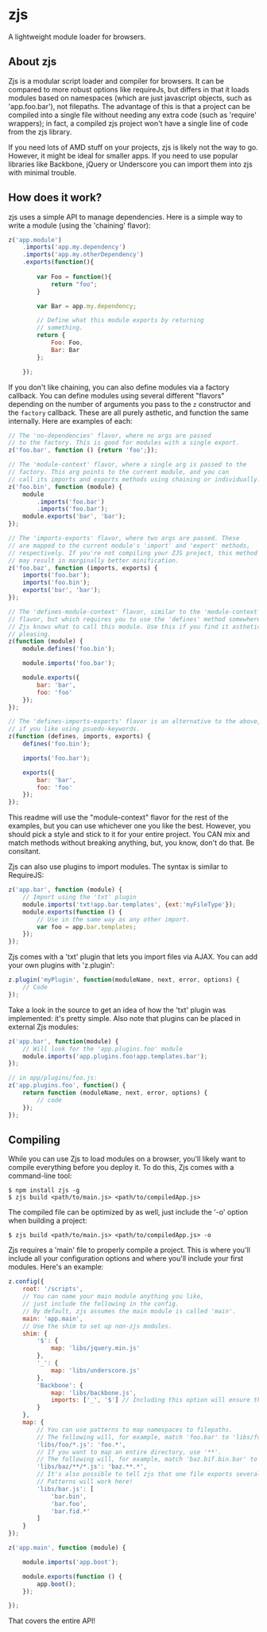 zjs
===
A lightweight module loader for browsers.

About zjs
---------
Zjs is a modular script loader and compiler for browsers. It can be compared to
more robust options like requireJs, but differs in that it loads modules based on
namespaces (which are just javascript objects, such as 'app.foo.bar'), not filepaths.
The advantage of this is that a project can be compiled into a single file without
needing any extra code (such as 'require' wrappers); in fact, a compiled zjs project
won't have a single line of code from the zjs library.

If you need lots of AMD stuff on your projects, zjs is likely not the way to go. However,
it might be ideal for smaller apps. If you need to use popular libraries like Backbone, jQuery
or Underscore you can import them into zjs with minimal trouble.

How does it work?
-----------------
zjs uses a simple API to manage dependencies. Here is a simple way to write
a module (using the 'chaining' flavor):

```JavaScript    
z('app.module')
    .imports('app.my.dependency')
    .imports('app.my.otherDependency')
    .exports(function(){
        
        var Foo = function(){
            return "foo";
        }

        var Bar = app.my.dependency;

        // Define what this module exports by returning
        // something.
        return {
            Foo: Foo,
            Bar: Bar
        };

    });
```

If you don't like chaining, you can also define modules via a factory callback. You can
define modules using several different "flavors" depending on the number of 
arguments you pass to the `z` constructor and the `factory` callback. These
are all purely asthetic, and function the same internally. Here are examples of each:

```JavaScript 
// The 'no-dependencies' flavor, where no args are passed
// to the factory. This is good for modules with a single export.
z('foo.bar', function () {return 'foo';});

// The 'module-context' flavor, where a single arg is passed to the
// factory. This arg points to the current module, and you can
// call its imports and exports methods using chaining or individually.
z('foo.bin', function (module) {
    module
        .imports('foo.bar')
        .imports('foo.bar');
    module.exports('bar', 'bar');
});

// The 'imports-exports' flavor, where two args are passed. These
// are mapped to the current module's 'import' and 'export' methods,
// respectively. If you're not compiling your ZJS project, this method
// may result in marginally better minification.
z('foo.baz', function (imports, exports) {
    imports('foo.bar');
    imports('foo.bin');
    exports('bar', 'bar');
});

// The 'defines-module-context' flavor, similar to the 'module-context'
// flavor, but which requires you to use the 'defines' method somewhere so
// Zjs knows what to call this module. Use this if you find it asthetically
// pleasing.
z(function (module) {
    module.defines('foo.bin');

    module.imports('foo.bar');

    module.exports({
        bar: 'bar',
        foo: 'foo'
    });
});

// The 'defines-imports-exports' flavor is an alternative to the above,
// if you like using psuedo-keywords.
z(function (defines, imports, exports) {
    defines('foo.bin');

    imports('foo.bar');

    exports({
        bar: 'bar',
        foo: 'foo'
    });
});
```

This readme will use the "module-context" flavor for the rest of the examples,
but you can use whichever one you like the best. However, you should pick a style 
and stick to it for your entire project. You CAN mix and match methods without 
breaking anything, but, you know, don't do that. Be consitant.

Zjs can also use plugins to import modules. The syntax is similar to
RequireJS:

```JavaScript 
z('app.bar', function (module) {
    // Import using the 'txt' plugin
    module.imports('txt!app.bar.templates', {ext:'myFileType'});
    module.exports(function () {
        // Use in the same way as any other import.
        var foo = app.bar.templates;
    });
});
```

Zjs comes with a 'txt' plugin that lets you import files via AJAX. You can
add your own plugins with 'z.plugin':

```JavaScript 
z.plugin('myPlugin', function(moduleName, next, error, options) {
    // Code
});
```

Take a look in the source to get an idea of how  the 'txt' plugin was implemented: 
it's pretty simple. Also note that plugins can be placed in external Zjs modules:

```JavaScript 
z('app.bar', function(module) {
    // Will look for the 'app.plugins.foo' module
    module.imports('app.plugins.foo!app.templates.bar');
});

// in app/plugins/foo.js:
z('app.plugins.foo', function() {
    return function (moduleName, next, error, options) {
        // code
    });
});
```

Compiling
---------
While you can use Zjs to load modules on a browser, you'll likely want to compile
everything before you deploy it. To do this, Zjs comes with a command-line tool:

```
$ npm install zjs -g
$ zjs build <path/to/main.js> <path/to/compiledApp.js>
```

The compiled file can be optimized by as well, just include the '-o' option
when building a project:
    
```
$ zjs build <path/to/main.js> <path/to/compiledApp.js> -o
```

Zjs requires a 'main' file to properly compile a project. This is where you'll include
all your configuration options and where you'll include your first modules. Here's an example:

```JavaScript 
z.config({
    root: '/scripts',
    // You can name your main module anything you like, 
    // just include the following in the config.
    // By default, zjs assumes the main module is called 'main'.
    main: 'app.main',
    // Use the shim to set up non-zjs modules.
    shim: {
        '$': {
            map: 'libs/jquery.min.js'
        },
        '_': {
            map: 'libs/underscore.js'
        },
        'Backbone': {
            map: 'libs/backbone.js',
            imports: ['_', '$'] // Including this option will ensure that backbone has underscore and jquery
        }
    },
    map: {
        // You can use patterns to map namespaces to filepaths.
        // The following will, for example, match 'foo.bar' to 'libs/foo/bar.js'
        'libs/foo/*.js': 'foo.*',
        // If you want to map an entire directory, use '**'.
        // The following will, for example, match 'baz.bif.bin.bar' to 'libs/baz/bif/bin/bar.js'
        'libs/baz/**/*.js': 'baz.**.*',
        // It's also possible to tell zjs that one file exports several modules.
        // Patterns will work here!
        'libs/bar.js': [
            'bar.bin',
            'bar.foo',
            'bar.fid.*'
        ]
    }
});

z('app.main', function (module) {

    module.imports('app.boot');

    module.exports(function () {
        app.boot();
    });

});
```

That covers the entire API! 